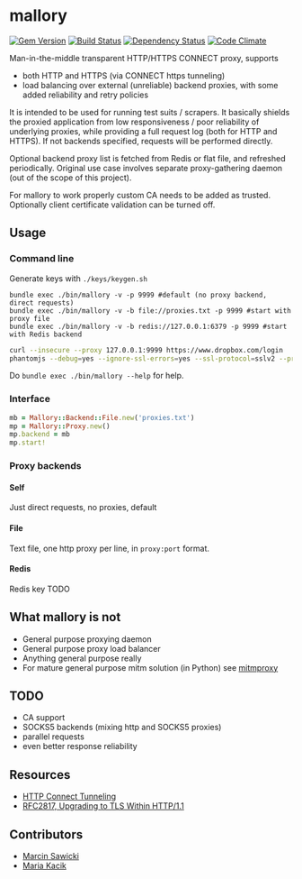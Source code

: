 # mallory

[![Gem Version](https://badge.fury.io/rb/mallory.png)](https://rubygems.org/gems/mallory)
[![Build Status](https://secure.travis-ci.org/odcinek/mallory.png?branch=master)](http://travis-ci.org/odcinek/mallory)
[![Dependency Status](https://gemnasium.com/odcinek/mallory.png?travis)](https://gemnasium.com/odcinek/mallory)
[![Code Climate](https://codeclimate.com/github/odcinek/mallory.png)](https://codeclimate.com/github/odcinek/mallory)

Man-in-the-middle transparent HTTP/HTTPS CONNECT proxy, supports
* both HTTP and HTTPS (via CONNECT https tunneling)
* load balancing over external (unreliable) backend proxies, with some added reliability and retry policies

It is intended to be used for running test suits / scrapers. It basically shields the proxied application from low responsiveness / poor reliability of underlying proxies, while providing a full request log (both for HTTP and HTTPS).
If not backends specified, requests will be performed directly.

Optional backend proxy list is fetched from Redis or flat file, and refreshed periodically. Original use case involves separate proxy-gathering daemon (out of the scope of this project).

For mallory to work properly custom CA needs to be added as trusted. Optionally client certificate validation can be turned off.

## Usage

### Command line

Generate keys with ```./keys/keygen.sh```

```
bundle exec ./bin/mallory -v -p 9999 #default (no proxy backend, direct requests)
bundle exec ./bin/mallory -v -b file://proxies.txt -p 9999 #start with proxy file
bundle exec ./bin/mallory -v -b redis://127.0.0.1:6379 -p 9999 #start with Redis backend
```

```bash
curl --insecure --proxy 127.0.0.1:9999 https://www.dropbox.com/login
phantomjs --debug=yes --ignore-ssl-errors=yes --ssl-protocol=sslv2 --proxy=127.0.0.1:9999 --proxy-type=http hello.js
```

Do ```bundle exec ./bin/mallory --help``` for help.

### Interface

```ruby
mb = Mallory::Backend::File.new('proxies.txt')
mp = Mallory::Proxy.new()
mp.backend = mb
mp.start!
```

### Proxy backends

#### Self

Just direct requests, no proxies, default

#### File

Text file, one http proxy per line, in ```proxy:port``` format.

#### Redis

Redis key TODO

## What mallory is not
- General purpose proxying daemon
- General purpose proxy load balancer
- Anything general purpose really
- For mature general purpose mitm solution (in Python) see [mitmproxy](https://github.com/mitmproxy/mitmproxy)

## TODO
- CA support
- SOCKS5 backends (mixing http and SOCKS5 proxies)
- parallel requests
- even better response reliability

## Resources

- [HTTP Connect Tunneling](http://en.wikipedia.org/wiki/HTTP_tunnel#HTTP_CONNECT_Tunneling)
- [RFC2817, Upgrading to TLS Within HTTP/1.1](http://www.ietf.org/rfc/rfc2817.txt)

## Contributors

- [Marcin Sawicki](https://github.com/odcinek)
- [Maria Kacik](https://github.com/mkacik)
